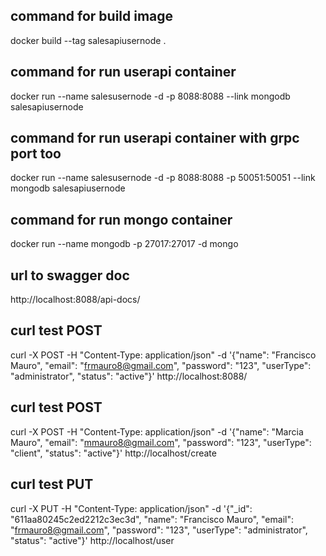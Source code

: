 ## command for build image 
docker build --tag salesapiusernode .

## command for run userapi container 
docker run --name salesusernode -d -p 8088:8088 --link mongodb salesapiusernode
## command for run userapi container with grpc port too
docker run --name salesusernode -d -p 8088:8088 -p 50051:50051 --link mongodb salesapiusernode

## command for run mongo container 
docker run --name mongodb -p 27017:27017 -d mongo

## url to swagger doc
http://localhost:8088/api-docs/

## curl test POST
curl -X POST -H "Content-Type: application/json" -d '{"name": "Francisco Mauro", "email": "frmauro8@gmail.com", "password": "123", "userType": "administrator", "status": "active"}'  http://localhost:8088/

## curl test POST
curl -X POST -H "Content-Type: application/json" -d '{"name": "Marcia Mauro", "email": "mmauro8@gmail.com", "password": "123", "userType": "client", "status": "active"}'  http://localhost/create

## curl test PUT
curl -X PUT -H "Content-Type: application/json" -d '{"_id": "611aa80245c2ed2212c3ec3d", "name": "Francisco Mauro", "email": "frmauro8@gmail.com", "password": "123", "userType": "administrator", "status": "active"}'  http://localhost/user

